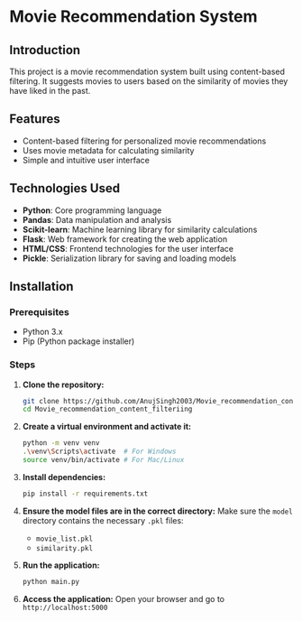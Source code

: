 # Movie Recommendation System

## Introduction
This project is a movie recommendation system built using content-based filtering. It suggests movies to users based on the similarity of movies they have liked in the past.

## Features
- Content-based filtering for personalized movie recommendations
- Uses movie metadata for calculating similarity
- Simple and intuitive user interface

## Technologies Used
- **Python**: Core programming language
- **Pandas**: Data manipulation and analysis
- **Scikit-learn**: Machine learning library for similarity calculations
- **Flask**: Web framework for creating the web application
- **HTML/CSS**: Frontend technologies for the user interface
- **Pickle**: Serialization library for saving and loading models

## Installation

### Prerequisites
- Python 3.x
- Pip (Python package installer)

### Steps
1. **Clone the repository:**
   ```sh
   git clone https://github.com/AnujSingh2003/Movie_recommendation_content_filteriing.git
   cd Movie_recommendation_content_filteriing
   ```

2. **Create a virtual environment and activate it:**
   ```sh
   python -m venv venv
   .\venv\Scripts\activate  # For Windows
   source venv/bin/activate # For Mac/Linux
   ```

3. **Install dependencies:**
   ```sh
   pip install -r requirements.txt
   ```

4. **Ensure the model files are in the correct directory:**
   Make sure the `model` directory contains the necessary `.pkl` files:
   - `movie_list.pkl`
   - `similarity.pkl`

5. **Run the application:**
   ```sh
   python main.py
   ```

6. **Access the application:**
   Open your browser and go to `http://localhost:5000`



